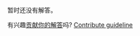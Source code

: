
暂时还没有解答。

有兴趣[贡献你的解答](https://github.com/BFEdev/BFE.dev-solutions/blob/main/typescript/parameters_zh.md)吗? [Contribute guideline](https://github.com/BFEdev/BFE.dev-solutions#how-to-contribute)
